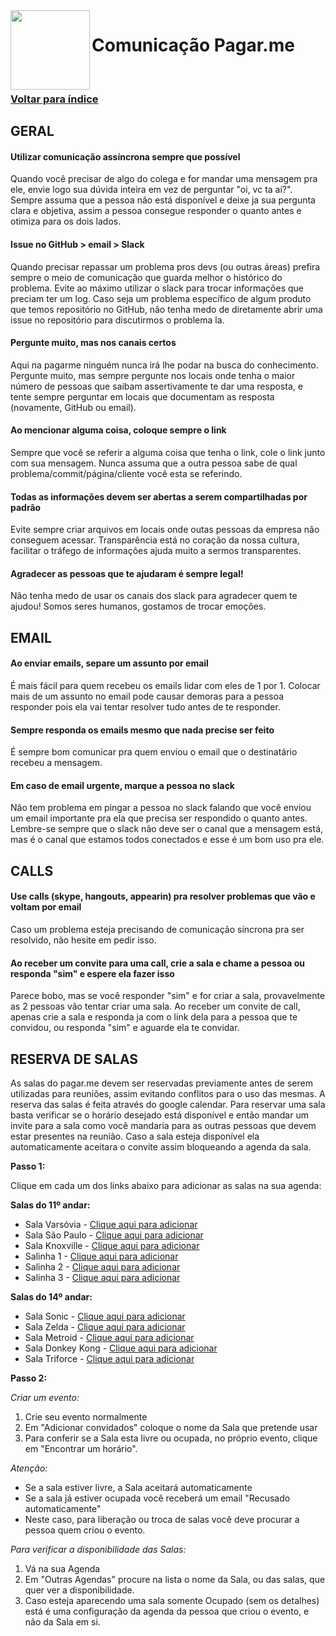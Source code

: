 <img src="https://cdn.rawgit.com/pagarme/brand/9ec30d3d4a6dd8b799bca1c25f60fb123ad66d5b/logo-circle.svg" width="127px" height="127px" align="left"/>

# Comunicação Pagar.me

<br>

### [Voltar para índice](README.md)

## GERAL

#### Utilizar comunicação assíncrona sempre que possível
Quando você precisar de algo do colega e for mandar uma mensagem pra ele, envie logo sua dúvida inteira em vez de perguntar "oi, vc ta ai?". Sempre assuma que a pessoa não está disponível e deixe ja sua pergunta clara e objetiva, assim a pessoa consegue responder o quanto antes e otimiza para os dois lados.

#### Issue no GitHub > email > Slack
Quando precisar repassar um problema pros devs (ou outras áreas) prefira sempre o meio de comunicação que guarda melhor o histórico do problema. Evite ao máximo utilizar o slack para trocar informações que preciam ter um log. Caso seja um problema específico de algum produto que temos repositório no GitHub, não tenha medo de diretamente abrir uma issue no repositório para discutirmos o problema la.

#### Pergunte muito, mas nos canais certos
Aqui na pagarme ninguém nunca irá lhe podar na busca do conhecimento. Pergunte muito, mas sempre pergunte nos locais onde tenha o maior número de pessoas que saibam assertivamente te dar uma resposta, e tente sempre perguntar em locais que documentam as resposta (novamente, GitHub ou email).

#### Ao mencionar alguma coisa, coloque sempre o link
Sempre que você se referir a alguma coisa que tenha o link, cole o link junto com sua mensagem. Nunca assuma que a outra pessoa sabe de qual problema/commit/página/cliente você esta se referindo.

#### Todas as informações devem ser abertas a serem compartilhadas por padrão
Evite sempre criar arquivos em locais onde outas pessoas da empresa não conseguem acessar. Transparência está no coração da nossa cultura, facilitar o tráfego de informações ajuda muito a sermos transparentes.

#### Agradecer as pessoas que te ajudaram é sempre legal!
Não tenha medo de usar os canais dos slack para agradecer quem te ajudou! Somos seres humanos, gostamos de trocar emoções.

## EMAIL

#### Ao enviar emails, separe um assunto por email
É mais fácil para quem recebeu os emails lidar com eles de 1 por 1. Colocar mais de um assunto no email pode causar demoras para a pessoa responder pois ela vai tentar resolver tudo antes de te responder.

#### Sempre responda os emails mesmo que nada precise ser feito
É sempre bom comunicar pra quem enviou o email que o destinatário recebeu a mensagem.

#### Em caso de email urgente, marque a pessoa no slack
Não tem problema em pingar a pessoa no slack falando que você enviou um email importante pra ela que precisa ser respondido o quanto antes. Lembre-se sempre que o slack não deve ser o canal que a mensagem está, mas é o canal que estamos todos conectados e esse é um bom uso pra ele.

## CALLS

#### Use calls (skype, hangouts, appearin) pra resolver problemas que vão e voltam por email
Caso um problema esteja precisando de comunicação síncrona pra ser resolvido, não hesite em pedir isso.

#### Ao receber um convite para uma call, crie a sala e chame a pessoa ou responda "sim" e espere ela fazer isso
Parece bobo, mas se você responder "sim" e for criar a sala, provavelmente as 2 pessoas vão tentar criar uma sala. Ao receber um convite de call, apenas crie a sala e responda ja com o link dela para a pessoa que te convidou, ou responda "sim" e aguarde ela te convidar.

## RESERVA DE SALAS

As salas do pagar.me devem ser reservadas previamente antes de serem utilizadas para reuniões, assim evitando conflitos para o uso das mesmas. A reserva das salas é feita através do google calendar. Para reservar uma sala basta verificar se o horário desejado está disponível e então mandar um invite para a sala como você mandaria para as outras pessoas que devem estar presentes na reunião. Caso a sala esteja disponível ela automaticamente aceitara o convite assim bloqueando a agenda da sala.

**Passo 1:**

Clique em cada um dos links abaixo para adicionar as salas na sua agenda:

**Salas do 11º andar:**
- Sala Varsóvia - [Clique aqui para adicionar](https://www.google.com/calendar/render?cid=pagar.me_kms8ga7t72umijk9p89s74ajv0@group.calendar.google.com)
- Sala São Paulo - [Clique aqui para adicionar](https://www.google.com/calendar/render?cid=pagar.me_h3t6diuc8ummjcou386gf6mrfk@group.calendar.google.com)
- Sala Knoxville - [Clique aqui para adicionar](https://www.google.com/calendar/render?cid=pagar.me_e1f59ge2cfafpqju3u4p1s4mfg@group.calendar.google.com)
- Salinha 1 - [Clique aqui para adicionar](https://www.google.com/calendar/render?cid=pagar.me_o53sdppcp57en0tjvr4knlqqb0@group.calendar.google.com)
- Salinha 2 - [Clique aqui para adicionar](https://www.google.com/calendar/render?cid=pagar.me_0vhfrfqpvsqiagg6gjg642ri28@group.calendar.google.com)
- Salinha 3 - [Clique aqui para adicionar](https://www.google.com/calendar/render?cid=pagar.me_4peep1v91m7kl1fv3kevite6s8@group.calendar.google.com)

**Salas do 14º andar:**
- Sala Sonic - [Clique aqui para adicionar](https://www.google.com/calendar/render?cid=pagar.me_ghc0ttemi9es90tiur6g2l76f8@group.calendar.google.com)
- Sala Zelda - [Clique aqui para adicionar](https://www.google.com/calendar/render?cid=pagar.me_vkcuhihrf8fbr92pch6v1h1nso@group.calendar.google.com)
- Sala Metroid - [Clique aqui para adicionar](https://www.google.com/calendar/render?cid=pagar.me_005qh2t1v135413aket8g2fg7o@group.calendar.google.com)
- Sala Donkey Kong - [Clique aqui para adicionar](https://www.google.com/calendar/render?cid=pagar.me_tl0ghg0vtm8j4vehe3ei8r8d9s@group.calendar.google.com)
- Sala Triforce - [Clique aqui para adicionar](https://www.google.com/calendar/render?cid=pagar.me_kib25cedbe54fd19onesi177fg@group.calendar.google.com)

**Passo 2:**

_Criar um evento:_

1. Crie seu evento normalmente
2. Em "Adicionar convidados" coloque o nome da Sala que pretende usar
3. Para conferir se a Sala esta livre ou ocupada, no próprio evento, clique em "Encontrar um horário".

_Atenção:_

- Se a sala estiver livre, a Sala aceitará automaticamente
- Se a sala já estiver ocupada você receberá um email "Recusado automaticamente"
- Neste caso, para liberação ou troca de salas você deve procurar a pessoa quem criou o evento. 

_Para verificar a disponibilidade das Salas:_

1. Vá na sua Agenda
2. Em "Outras Agendas" procure na lista o nome da Sala, ou das salas, que quer ver a disponibilidade.
3. Caso esteja aparecendo uma sala somente Ocupado (sem os detalhes) está é uma configuração da agenda da pessoa que criou o evento, e não da Sala em si.

